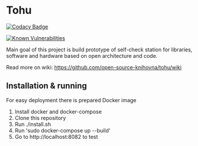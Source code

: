 Tohu
====

[![Codacy Badge](https://api.codacy.com/project/badge/Grade/60ef750ded6a422488b003e9d4fda0bd)](https://www.codacy.com/app/xmorave2/tohu?utm_source=github.com&utm_medium=referral&utm_content=open-source-knihovna/tohu&utm_campaign=badger)

[![Known Vulnerabilities](https://snyk.io//test/github/open-source-knihovna/tohu/badge.svg?targetFile=composer.lock)](https://snyk.io//test/github/open-source-knihovna/tohu?targetFile=composer.lock)

Main goal of this project is build prototype of self-check station for libraries, software and hardware based on open architecture and code.

Read more on wiki: https://github.com/open-source-knihovna/tohu/wiki

Installation & running
----------------------
For easy deployment there is prepared Docker image

1. Install docker and docker-compose
2. Clone this repository
3. Run ./install.sh
4. Run 'sudo docker-compose up --build'
5. Go to http://localhost:8082 to test
